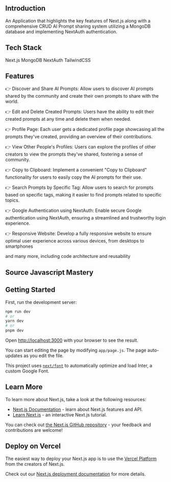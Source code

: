 
## Introduction 

An Application that highlights the key features of Next.js along with a comprehensive CRUD AI Prompt sharing system utilizing a MongoDB database and implementing NextAuth authentication.

## Tech Stack

Next.js
MongoDB
NextAuth
TailwindCSS


## Features

👉 Discover and Share AI Prompts: Allow users to discover AI prompts shared by the community and create their own prompts to share with the world.

👉 Edit and Delete Created Prompts: Users have the ability to edit their created prompts at any time and delete them when needed.

👉 Profile Page: Each user gets a dedicated profile page showcasing all the prompts they've created, providing an overview of their contributions.

👉 View Other People's Profiles: Users can explore the profiles of other creators to view the prompts they've shared, fostering a sense of community.

👉 Copy to Clipboard: Implement a convenient "Copy to Clipboard" functionality for users to easily copy the AI prompts for their use.

👉 Search Prompts by Specific Tag: Allow users to search for prompts based on specific tags, making it easier to find prompts related to specific topics.

👉 Google Authentication using NextAuth: Enable secure Google authentication using NextAuth, ensuring a streamlined and trustworthy login experience.

👉 Responsive Website: Develop a fully responsive website to ensure optimal user experience across various devices, from desktops to smartphones

and many more, including code architecture and reusability

## Source Javascript Mastery
## Getting Started

First, run the development server:

```bash
npm run dev
# or
yarn dev
# or
pnpm dev
```

Open [http://localhost:3000](http://localhost:3000) with your browser to see the result.

You can start editing the page by modifying `app/page.js`. The page auto-updates as you edit the file.

This project uses [`next/font`](https://nextjs.org/docs/basic-features/font-optimization) to automatically optimize and load Inter, a custom Google Font.

## Learn More

To learn more about Next.js, take a look at the following resources:

- [Next.js Documentation](https://nextjs.org/docs) - learn about Next.js features and API.
- [Learn Next.js](https://nextjs.org/learn) - an interactive Next.js tutorial.

You can check out [the Next.js GitHub repository](https://github.com/vercel/next.js/) - your feedback and contributions are welcome!

## Deploy on Vercel

The easiest way to deploy your Next.js app is to use the [Vercel Platform](https://vercel.com/new?utm_medium=default-template&filter=next.js&utm_source=create-next-app&utm_campaign=create-next-app-readme) from the creators of Next.js.

Check out our [Next.js deployment documentation](https://nextjs.org/docs/deployment) for more details.
